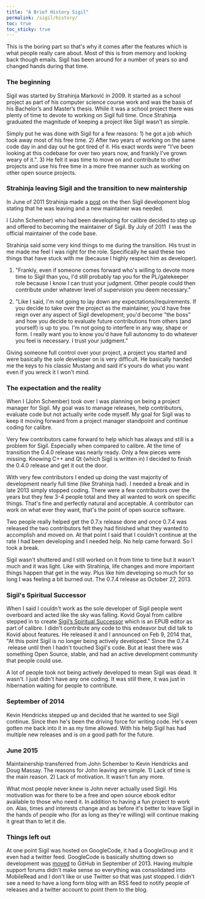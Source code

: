 ```yaml
---
title: "A Brief History Sigil"
permalink: /sigil/history/
toc: true
toc_sticky: true
---
```



This is the boring part so that's why it comes after the features which is what people really care about. Most of this is from memory and looking back though emails. Sigil has been around for a number of years so and changed hands during that time.


### The beginning

Sigil was started by Strahinja Marković in 2009. It started as a school project as part of his computer science course work and was the basis of his Bachelor’s and Master’s thesis. While it was a school project there was plenty of time to devote to working on Sigil full time. Once Strahinja graduated the magnitude of keeping a project like Sigil wasn't as simple.

Simply put he was done with Sigil for a few reasons: 1) he got a job which took away most of his free time. 2) After two years of working on the same code day in and day out he got tired of it. His exact words were "I’ve been looking at this codebase for over two years now, and frankly I’ve grown weary of it.". 3) He felt it was time to move on and contribute to other projects and use his free time in a more free manner such as working on other open source projects.

### Strahinja leaving Sigil and the transition to new maintership

In June of 2011 Strahinja made a [post](http://sigildev.blogspot.com/2011/06/new-maintainer-needed.html) on the then Sigil development blog stating that he was leaving and a new maintainer was needed.

I (John Schember) who had been developing for calibre decided to step up and offered to becoming the maintainer of Sigil. By July of 2011  I was the official maintainer of the code base.

Strahinja said some very kind things to me during the transition. His trust in me made me feel I was right for the role. Specifically he said these two things that have stuck with me (because I highly respect him as developer).

1) "Frankly, even if someone comes forward who's willing to devote more time to Sigil than you, I'd still probably tap you for the PL/gatekeeper role because I know I can trust your judgment. Other people could then contribute under whatever level of supervision you deem necessary."

2) "Like I said, I'm not going to lay down any expectations/requirements. If you decide to take over the project as the maintainer, you'd have free reign over any aspect of Sigil development; you'd become "the boss" and how you decide to evaluate future contributions from others (and yourself) is up to you. I'm not going to interfere in any way, shape or form. I really want you to know you'd have full autonomy to do whatever you feel is necessary. I trust your judgment."

Giving someone full control over your project, a project you started and were basically the sole developer on is very difficult. He basically handed me the keys to his classic Mustang and said it's yours do what you want even if you wreck it I won't mind.

### The expectation and the reality

When I (John Schember) took over I was planning on being a project manager for Sigil. My goal was to manage releases, help contributors, evaluate code but not actually write code myself. My goal for Sigil was to keep it moving forward from a project manager standpoint and continue coding for calibre.

Very few contributors came forward to help which has always and still is a problem for Sigil. Especially when compared to calibre. At the time of transition the 0.4.0 release was nearly ready. Only a few pieces were missing. Knowing C++ and Qt (which Sigil is written in) I decided to finish the 0.4.0 release and get it out the door.

With very few contributors I ended up doing the vast majority of development nearly full time (like Strahinja had). I needed a break and in late 2013 simply stopped coding. There were a few contributors over the years but they few 3-4 people total and they all wanted to work on specific things. That's fine and perfectly natural and acceptable. A contributor can work on what ever they want, that's the point of open source software.

Two people really helped get the 0.7.x release done and once 0.7.4 was released the two contributors felt they had finished what they wanted to accomplish and moved on. At that point I said that I couldn't continue at the rate I had been developing and I needed help. No help came forward. So I took a break.

Sigil wasn't shuttered and I still worked on it from time to time but it wasn't much and it was light. Like with Strahinja, life changes and more important things happen that get in the way. Plus like him developing so much for so long I was feeling a bit burned out. The 0.7.4 release as October 27, 2013.

### Sigil's Spiritual Successor

When I said I couldn't work as the sole developer of Sigil people went overboard and acted like the sky was falling. Kovid Goyal from calibre stepped in to create [Sigil’s Spiritual Successor](https://john.nachtimwald.com/2014/02/09/sigils-spiritual-successor/) which is an EPUB editor as part of calibre. I didn't contribute any code to this endeavor but did talk to Kovid about features. He released it and I announced on Feb 9, 2014 that, "At this point Sigil is no longer being actively developed." Since the 0.7.4  release until then I hadn't touched Sigil's code. But at least there was something Open Source, stable, and had an active development community that people could use.

A lot of people took not being actively developed to mean Sigil was dead. It wasn't. I just didn't have any one coding. It was still there, it was just in hibernation waiting for people to contribute.

### September of 2014

Kevin Hendricks stepped up and decided that he wanted to see Sigil continue. Since then he's been the driving force for writing code. He's even gotten me back into it in as my time allowed. With his help Sigil has had multiple new releases and is on a good path for the future.

### June 2015

Maintainership transferred from John Schember to Kevin Hendricks and Doug Massay. The reasons for John leaving are simple. 1) Lack of time is the main reason. 2) Lack of motivation. It wasn't fun any more.

What most people never knew is John never actually used Sigil. His motivation was for there to be a free and open source ebook editor available to those who need it. In addition to having a fun project to work on. Alas, times and interests change and as before it's better to leave Sigil in the hands of people who (for as long as they're willing) will continue making it great than to let it die.

### Things left out

At one point Sigil was hosted on GoogleCode, it had a GoogleGroup and it even had a twitter feed. GoogleCode is basically shutting down so development was [moved](https://john.nachtimwald.com/2013/09/15/sigil-status/) to GitHub in September of 2013. Having multiple support forums didn't make sense so everything was consolidated into MobileRead and I don't like or use Twitter so that was just stopped. I didn't see a need to have a long form blog with an RSS feed to notify people of releases and a twitter account to point them to the blog.
